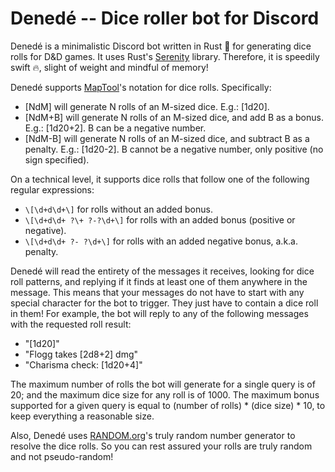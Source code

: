 # Denedé -- Dice roller bot for Discord
Denedé is a minimalistic Discord bot written in Rust 🦀 for generating dice rolls for D&D games. It uses Rust's [Serenity](https://github.com/serenity-rs/serenity) library. Therefore, it is speedily swift 🔥, slight of weight and mindful of memory!

Denedé supports [MapTool](https://github.com/RPTools/maptool)'s notation for dice rolls. Specifically:
 * [NdM] will generate N rolls of an M-sized dice. E.g.: [1d20].
 * [NdM+B] will generate N rolls of an M-sized dice, and add B as a bonus. E.g.: [1d20+2]. B can be a negative number.
 * [NdM-B] will generate N rolls of an M-sized dice, and subtract B as a penalty. E.g.: [1d20-2]. B cannot be a negative number, only positive (no sign specified).

On a technical level, it supports dice rolls that follow one of the following regular expressions:
 * `\[\d+d\d+\]` for rolls without an added bonus.
 * `\[\d+d\d+ ?\+ ?-?\d+\]` for rolls with an added bonus (positive or negative).
 * `\[\d+d\d+ ?- ?\d+\]` for rolls with an added negative bonus, a.k.a. penalty.
 
Denedé will read the entirety of the messages it receives, looking for dice roll patterns, and replying if it finds at least one of them anywhere in the message. This means that your messages do not have to start with any special character for the bot to trigger. They just have to contain a dice roll in them! For example, the bot will reply to any of the following messages with the requested roll result:
 * "[1d20]"
 * "Flogg takes [2d8+2] dmg"
 * "Charisma check: [1d20+4]"

The maximum number of rolls the bot will generate for a single query is of 20; and the maximum dice size for any roll is of 1000. The maximum bonus supported for a given query is equal to (number of rolls) * (dice size) * 10, to keep everything a reasonable size.

Also, Denedé uses [RANDOM.org](https://www.random.org)'s truly random number generator to resolve the dice rolls. So you can rest assured your rolls are truly random and not pseudo-random!

